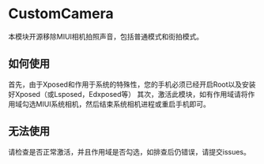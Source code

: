 # CustomCamera
本模块开源移除MIUI相机拍照声音，包括普通模式和街拍模式。

## 如何使用
首先，由于Xposed和作用于系统的特殊性，您的手机必须已经开启Root以及安装好Xposed（或Lsposed，Edxposed等）
其次，激活此模块，如有作用域请将作用域勾选MIUI系统相机，然后结束系统相机进程或重启手机即可。

## 无法使用
请检查是否正常激活，并且作用域是否勾选，如排查后仍错误，请提交issues。
